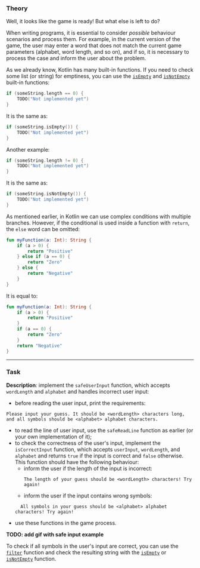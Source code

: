 ### Theory

Well, it looks like the game is ready! But what else is left to do?

When writing programs, it is essential to consider _possible_ behaviour 
scenarios and process them. For example, in the current version of the game, 
the user may enter a word that does not match the current game parameters 
(alphabet, word length, and so on), and if so, it is necessary to process 
the case and inform the user about the problem.

As we already know, Kotlin has many built-in functions. 
If you need to check some list (or string) for emptiness, 
you can use the [`isEmpty`](https://kotlinlang.org/api/latest/jvm/stdlib/kotlin.collections/is-empty.html) and [`isNotEmpty`](https://kotlinlang.org/api/latest/jvm/stdlib/kotlin.collections/is-not-empty.html) built-in functions:
```kotlin
if (someString.length == 0) {
    TODO("Not implemented yet")
}
```
It is the same as: 
```kotlin
if (someString.isEmpty()) {
    TODO("Not implemented yet")
}
```
Another example: 
```kotlin
if (someString.length != 0) {
    TODO("Not implemented yet")
}
```
It is the same as:
```kotlin
if (someString.isNotEmpty()) {
    TODO("Not implemented yet")
}
```

As mentioned earlier, in Kotlin we can use complex conditions with multiple branches. 
However, if the conditional is used inside a function with `return`, 
the `else` word can be omitted:
```kotlin
fun myFunction(a: Int): String {
    if (a > 0) {
        return "Positive"
    } else if (a == 0) {
        return "Zero"
    } else {
        return "Negative"
    }
}
```
It is equal to:
```kotlin
fun myFunction(a: Int): String {
    if (a > 0) {
        return "Positive"
    }
    if (a == 0) {
        return "Zero"
    }
    return "Negative"
}
```
___

### Task

**Description**: implement the `safeUserInput` function, which accepts `wordLength` and `alphabet`
and handles incorrect user input:

- before reading the user input, print the requirements: 

```text
Please input your guess. It should be <wordLength> characters long, and all symbols should be <alphabet> alphabet characters.
```
- to read the line of user input, use the `safeReadLine` function as earlier (or your own implementation of it);
- to check the correctness of the user's input, implement the `isCorrectInput` function, 
which accepts `userInput`, `wordLength`, and `alphabet` and returns `true` if the input is correct and `false` otherwise. 
This function should have the following behaviour:
  - inform the user if the length of the input is incorrect:
    ```text
    The length of your guess should be <wordLength> characters! Try again!
    ```
  - inform the user if the input contains wrong symbols:
  ```text
    All symbols in your guess should be <alphabet> alphabet characters! Try again!
    ```
- use these functions in the game process.

**TODO: add gif with safe input example**

<div class="hint">
  To check if all symbols in the user's input are correct, you 
  can use the <a href="https://kotlinlang.org/api/latest/jvm/stdlib/kotlin.collections/filter.html"><code>filter</code></a> 
function and check the resulting string with the 
  <a href="https://kotlinlang.org/api/latest/jvm/stdlib/kotlin.collections/is-empty.html"><code>isEmpty</code></a> or 
  <a href="https://kotlinlang.org/api/latest/jvm/stdlib/kotlin.collections/is-not-empty.html"><code>isNotEmpty</code></a>
    function.
</div>
